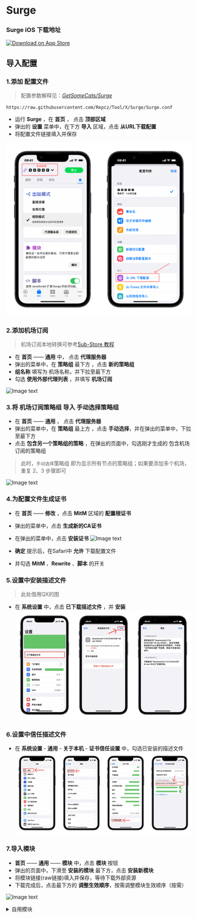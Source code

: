 # Surge

### Surge iOS 下载地址

<a href="https://apps.apple.com/app/id1442620678"><img width="200px" alt="Download on App Store" src="https://logos-download.com/wp-content/uploads/2016/06/Download_on_the_App_Store_logo.png"/></a>  


导入配置
---

### 1.添加 **配置文件** 
> 配置参数解释见：_[GetSomeCats/Surge](https://raw.githubusercontent.com/getsomecat/GetSomeCats/Surge/SurgePro.conf)_

```
https://raw.githubusercontent.com/Repcz/Tool/X/Surge/Surge.conf
```
* 运行 **Surge** ，在 **首页** ， 点击 **顶部区域**
* 弹出的 **设置** 菜单中，在下方 **导入** 区域，点击 **从URL下载配置**
* 将配置文件链接填入并保存
<img width="600px"  src="https://github.com/Repcz/Tool/blob/X/Surge/Photo/1.PNG"/>

### 2.添加机场订阅
> 机场订阅本地转换可参考[Sub-Store 教程](https://getupnote.com/share/notes/8SiMnOcwXxZ3xEtK4k2v9Gr3pv32/7522F394-6D73-414E-BE04-1455EDB15B9F)

*  在 **首页**  —— **通用** 中， 点击 **代理服务器** 
* 弹出的菜单中，在 **策略组** 最下方 ，点击 **新的策略组**
* **组名称** 填写为 机场名称，并下拉至最下方
* 勾选 **使用外部代理列表** ，并填写 **机场订阅**

![Image text](https://github.com/Repcz/Tool/blob/X/Surge/Photo/2.PNG) 

### 3.将 机场订阅策略组 导入 手动选择策略组

*  在 **首页**  —— **通用** ， 点击 **代理服务器** 
* 弹出的菜单中，在 **策略组** 最上方 ，点击 **手动选择**，并在弹出的菜单中，下拉至最下方
* 点击 **包含另一个策略组的策略** ，在弹出的页面中，勾选刚才生成的 包含机场订阅的策略组

> 此时，`手动选择`策略组 即为显示所有节点的策略组；如果要添加多个机场，重复 2、3 步骤即可


![Image text](https://github.com/Repcz/Tool/blob/X/Surge/Photo/3.PNG) 

### 4.为配置文件生成证书
* 在 **首页**  —— **修改** ，点击 **MitM** 区域的 **配置根证书** 
* 弹出的菜单中，点击 **生成新的CA证书**
* 在弹出的菜单中，点击 **安装证书**
![Image text](https://github.com/Repcz/Tool/blob/X/Surge/Photo/4.PNG) 

* **确定** 提示后，在Safari中 **允许** 下载配置文件
* 并勾选 **MitM** 、**Rewrite** 、**脚本** 的开关

### 5.设置中安装描述文件
> 此处借用QX的图

* 在 **系统设置** 中，点击 **已下载描述文件** ，并 **安装**
![Image text](https://github.com/Repcz/Tool/blob/X/QuantumultX/Photo/%E8%AE%BE%E7%BD%AE-%E5%AE%89%E8%A3%85%E8%AF%81%E4%B9%A6.jpg)

### 6.设置中信任描述文件
* 在 **系统设置** - **通用** - **关于本机** - **证书信任设置** 中，勾选已安装的描述文件
![Image text](https://github.com/Repcz/Tool/blob/X/QuantumultX/Photo/%E8%AE%BE%E7%BD%AE-%E4%BF%A1%E4%BB%BB%E8%AF%81%E4%B9%A6.jpg)

### 7.导入模块
* **首页** —— **通用** —— **模块** 中，点击 **模块** 按钮
* 弹出的页面中，下滑至 **安装的模块** 最下方，点击 **安装新模块**
* 将模块链接(raw链接)填入并保存，等待下载外部资源
* 下载完成后，点击最下方的 **调整生效顺序**，按需调整模块生效顺序（按需）

![Image text](https://github.com/Repcz/Tool/blob/X/Surge/Photo/5.PNG) 

<details>
  <summary>自用模块</summary>

自用模块
---
> 以`http://script.hub`开头的模块，需安装[ScriptHub模块](https://raw.githubusercontent.com/Script-Hub-Org/Script-Hub/main/modules/script-hub.surge.sgmodule)后使用！！具体使用方法见[ScriptHub项目官方](https://github.com/Repcz/Open-Proflies/wiki/Script-Hub)

### 功能类

- ScriptHub资源转换模块 [@ScriptHub](https://github.com/Repcz/Open-Proflies/wiki/Script-Hub)
```
https://raw.githubusercontent.com/Script-Hub-Org/Script-Hub/main/modules/script-hub.surge.sgmodule
```

- B站繁体字幕翻译 [@ddkgsf2013](https://github.com/ddkgsf2013)
```
http://script.hub/file/_start_/https://raw.githubusercontent.com/ddgksf2013/Rewrite/master/Function/Bilibili_CC.conf/_end_/Bilibili_CC.sgmodule?n=%E5%8A%9F%E8%83%BD%EF%BD%9CB%E7%AB%99%E5%AD%97%E5%B9%95%E7%BF%BB%E8%AF%91%2B%40ddkgsf2013&type=qx-rewrite&target=surge-module
```

- NetISP 面板 [@Keywos](https://github.com/Keywos)
```
https://github.com/Keywos/rule/raw/main/module/NetIspmini.sgmodule
```

> 须搭配此分流一同使用
```
DOMAIN-SUFFIX,ip.api.com,PROXY
```

- QX Url Scheme 资源解析 [@chengkongyiban](https://github.com/chengkongyiban)
> 复制QX Url Scheme格式的资源到浏览器打开
```
https://github.com/Repcz/Tool/raw/X/Surge/Module/QX-resource-preview.sgmodule
```

- 京东历史价格 [@githubdulong](https://github.com/githubdulong)
```
http://script.hub/file/_start_/https://raw.githubusercontent.com/githubdulong/Script/master/jd_price2.sgmodule/_end_/jd_price2.sgmodule?n=%E5%8A%9F%E8%83%BD%EF%BD%9C%E4%BA%AC%E4%B8%9C%E5%8E%86%E5%8F%B2%E4%BB%B7%E6%A0%BC%2B%40githubdulong&type=surge-module&target=surge-module
```



### 去广告类

- YouTube去广告+YouTubeMusic歌词翻译 [@Maasea](www.github.com/Maasea)
```
https://raw.githubusercontent.com/Maasea/sgmodule/master/YoutubeAds.sgmodule
```

- Keep去广告 [@Maasea](www.github.com/Maasea)
```
http://script.hub/file/_start_/https://raw.githubusercontent.com/Maasea/sgmodule/master/KeepAds.sgmodule/_end_/KeepAds.sgmodule?n=%E5%8E%BB%E5%B9%BF%E5%91%8A%EF%BD%9CKeep%2B%40Maasea&type=surge-module&target=surge-module
```

- IT之家去广告 [@Keywos](https://github.com/Keywos) [@kokoryh](https://github.com/kokoryh) 
```
https://raw.githubusercontent.com/Repcz/Tool/X/Surge/Module/Ads_IT_Home.sgmodule
```

- MyBlockAds [@RuCu6](https://github.com/RuCu6)

> 去广告维护列表[点此查看](https://t.me/GitCube/21)，须搭配下方分流一起使用
```
http://script.hub/file/_start_/https://raw.githubusercontent.com/RuCu6/QuanX/main/Rewrites/MyBlockAds.conf/_end_/%E5%8E%BB%E5%B9%BF%E5%91%8A%EF%BD%9CMyblockAds.sgmodule?n=%E5%8E%BB%E5%B9%BF%E5%91%8A%EF%BD%9CMyblockAds%2B%40RuCu6&type=qx-rewrite&target=surge-module&del=true
```

```
RULE-SET,https://github.com/Repcz/Tool/raw/X/Surge/Rules/Ads_RuCu6.list,REJECT
```

- 菜鸟去广告 [@RuCu6](https://github.com/RuCu6)
```
https://script.hub/file/_start_/https://raw.githubusercontent.com/RuCu6/QuanX/main/Rewrites/Cube/cainiao.snippet/_end_/%E5%8E%BB%E5%B9%BF%E5%91%8A%EF%BD%9C%E8%8F%9C%E9%B8%9F.sgmodule?n=%E5%8E%BB%E5%B9%BF%E5%91%8A%EF%BD%9C%E8%8F%9C%E9%B8%9F%2B%40RuCu6&type=qx-rewrite&target=surge-module
```

- 高德地图去广告 [@RuCu6](https://github.com/RuCu6) [@kokoryh](https://github.com/kokoryh) 
```
http://script.hub/file/_start_/https://raw.githubusercontent.com/RuCu6/QuanX/main/Rewrites/Cube/amap.snippet/_end_/%E5%8E%BB%E5%B9%BF%E5%91%8A%EF%BD%9C%E9%AB%98%E5%BE%B7%E5%9C%B0%E5%9B%BE.sgmodule?n=%E5%8E%BB%E5%B9%BF%E5%91%8A%EF%BD%9C%E9%AB%98%E5%BE%B7%E5%9C%B0%E5%9B%BE%2B%20%40RuCu6%20kokoryh&type=qx-rewrite&target=surge-module
```

- 微博去广告 [@RuCu6](https://github.com/RuCu6) [@zmqcherish](https://github.com/zmqcherish) 
```
http://script.hub/file/_start_/https://raw.githubusercontent.com/RuCu6/QuanX/main/Rewrites/Cube/weibo.snippet/_end_/%E5%8E%BB%E5%B9%BF%E5%91%8A%EF%BD%9C%E5%BE%AE%E5%8D%9A.sgmodule?n=%E5%8E%BB%E5%B9%BF%E5%91%8A%EF%BD%9C%E5%BE%AE%E5%8D%9A%2B%40RuCu6&type=qx-rewrite&target=surge-module
```

- 微博国际版去广告 [@Keywos](https://github.com/Keywos) [@kokoryh](https://github.com/kokoryh) 
```
http://script.hub/file/_start_/https://raw.githubusercontent.com/Keywos/rule/main/module/weibous.sgmodule/_end_/%E5%8E%BB%E5%B9%BF%E5%91%8A%EF%BD%9C%E5%BE%AE%E5%8D%9A%E5%9B%BD%E9%99%85%E7%89%88.sgmodule?n=%E5%8E%BB%E5%B9%BF%E5%91%8A%EF%BD%9C%E5%BE%AE%E5%8D%9A%E5%9B%BD%E9%99%85%E7%89%88%2B%40keywos%40kokoryh&type=surge-module&target=surge-module
```

- 小红书去广告 [@RuCu6](https://github.com/RuCu6) [@fmz200](https://github.com/fmz200) 
```
http://script.hub/file/_start_/https://raw.githubusercontent.com/RuCu6/QuanX/main/Rewrites/Cube/xiaohongshu.snippet/_end_/xiaohongshu.sgmodule?n=%E5%8E%BB%E5%B9%BF%E5%91%8A%EF%BD%9C%E5%B0%8F%E7%BA%A2%E4%B9%A6%2B%40RuCu6&type=qx-rewrite&target=surge-module
```

- 知乎去广告 [@RuCu6](https://github.com/RuCu6)
```
http://script.hub/file/_start_/https://raw.githubusercontent.com/RuCu6/QuanX/main/Rewrites/Cube/zhihu.snippet/_end_/zhihu.sgmodule?n=%E5%8E%BB%E5%B9%BF%E5%91%8A%EF%BD%9C%E7%9F%A5%E4%B9%8E%2B%40RuCu6&type=qx-rewrite&target=surge-module
```

- 什么值得买去广告 [@ZenmoFeiShi](https://github.com/ZenmoFeiShi)
```
http://script.hub/file/_start_/https://gitlab.com/lodepuly/vpn_tool/-/raw/master/Tool/Loon/Plugin/smzdm_remove_ads.plugin/_end_/%E5%8E%BB%E5%B9%BF%E5%91%8A%EF%BD%9C%E4%BB%80%E4%B9%88%E5%80%BC%E5%BE%97%E4%B9%B0.sgmodule?n=%E5%8E%BB%E5%B9%BF%E5%91%8A%EF%BD%9C%E4%BB%80%E4%B9%88%E5%80%BC%E5%BE%97%E4%B9%B0%2B%40ZenmoFeiShi&type=loon-plugin&target=surge-module&del=true
```


</details>